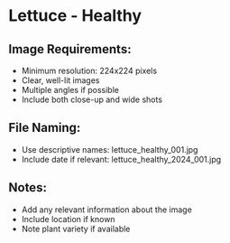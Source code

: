 # Lettuce - Healthy

## Image Requirements:
- Minimum resolution: 224x224 pixels
- Clear, well-lit images
- Multiple angles if possible
- Include both close-up and wide shots

## File Naming:
- Use descriptive names: lettuce_healthy_001.jpg
- Include date if relevant: lettuce_healthy_2024_001.jpg

## Notes:
- Add any relevant information about the image
- Include location if known
- Note plant variety if available
